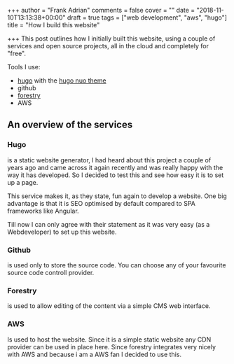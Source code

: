 +++
author = "Frank Adrian"
comments = false
cover = ""
date = "2018-11-10T13:13:38+00:00"
draft = true
tags = ["web development", "aws", "hugo"]
title = "How I build this website"

+++
This post outlines how I initially built this website, using a couple of services and open source projects, all in the cloud and completely for "free".

<!--more-->

Tools I use:

* [hugo](https://gohugo.io/) with the [hugo nuo theme](https://github.com/laozhu/hugo-nuo)
* github
* [forestry](https://forestry.io/)
* AWS

## An overview of the services

### Hugo

is a static website generator, I had heard about this project a couple of years ago and came across it again recently and was really happy with the way it has developed. So I decided to test this and see how easy it is to set up a page.

This service makes it, as they state, fun again to develop a website. One big advantage is that it is SEO optimised by default compared to SPA frameworks like Angular.

Till now I can only agree with their statement as it was very easy (as a Webdeveloper) to set up this website.

### Github

is used only to store the source code. You can choose any of your favourite source code controll provider.

### Forestry

is used to allow editing of the content via a simple CMS web interface.

### AWS

Is used to host the website. Since it is a simple static website any CDN provider can be used in place here. Since forestry integrates very nicely with AWS and because i am a AWS fan I decided to use this.
